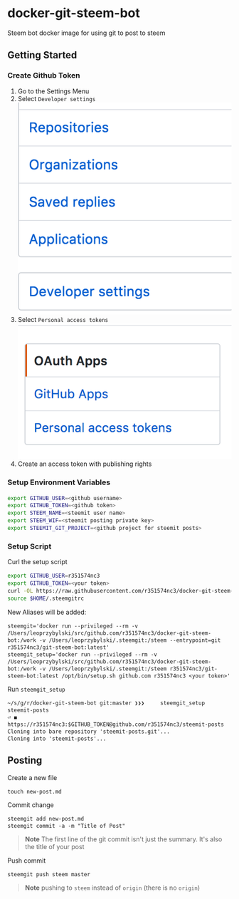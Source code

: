 # docker-git-steem-bot

Steem bot docker image for using git to post to steem

## Getting Started

### Create Github Token

1. Go to the Settings Menu
1. Select `Developer settings`
![](docs/images/developer_settings.png)
1. Select `Personal access tokens`
![](docs/images/personal_access_tokens.png)
1. Create an access token with publishing rights


### Setup Environment Variables

```bash
export GITHUB_USER=<github username>
export GITHUB_TOKEN=<github token>
export STEEM_NAME=<steemit user name>
export STEEM_WIF=<steemit posting private key>
export STEEMIT_GIT_PROJECT=<github project for steemit posts>
```

### Setup Script

Curl the setup script
```bash
export GITHUB_USER=r351574nc3
export GITHUB_TOKEN=<your token>
curl -OL https://raw.githubusercontent.com/r351574nc3/docker-git-steem-bot/master/setup.sh && sh 
source $HOME/.steemgitrc
```

New Aliases will be added:
```
steemgit='docker run --privileged --rm -v /Users/leoprzybylski/src/github.com/r351574nc3/docker-git-steem-bot:/work -v /Users/leoprzybylski/.steemgit:/steem --entrypoint=git r351574nc3/git-steem-bot:latest'
steemgit_setup='docker run --privileged --rm -v /Users/leoprzybylski/src/github.com/r351574nc3/docker-git-steem-bot:/work -v /Users/leoprzybylski/.steemgit:/steem r351574nc3/git-steem-bot:latest /opt/bin/setup.sh github.com r351574nc3 <your token>'
```

Run `steemgit_setup`

```
~/s/g/r/docker-git-steem-bot git:master ❯❯❯     steemgit_setup steemit-posts                                                                              ⏎ ◼
https://r351574nc3:$GITHUB_TOKEN@github.com/r351574nc3/steemit-posts
Cloning into bare repository 'steemit-posts.git'...
Cloning into 'steemit-posts'...
```

## Posting

Create a new file
```
touch new-post.md
```

Commit change
```
steemgit add new-post.md
steemgit commit -a -m "Title of Post"
```

> **Note** The first line of the git commit isn't just the summary. It's also the title of your post

Push commit
```
steemgit push steem master
```

> **Note** pushing to `steem` instead of `origin` (there is no `origin`)

